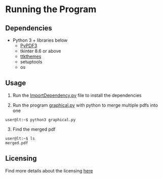 # Running the Program

## Dependencies

* Python 3 + libraries below
  * [PyPDF3][1]
  * tkinter 8.6 or above
  * [ttkthemes][3]
  * setuptools
  * os

## Usage

1. Run the [ImportDependency.py][4] file to install the dependencies

2. Run the program [graphical.py][5] with python to merge multiple pdfs into one

```console
user@lt:~$ python3 graphical.py
```

3. Find the merged pdf

```console
user@lt:~$ ls
merged.pdf
```

## Licensing

Find more details about the licensing [here][7]

[1]: https://github.com/sfneal/PyPDF3
[2]: https://github.com/TkinterEP/ttkthemes/blob/master/docs/licenses.rst
[3]: https://github.com/TkinterEP/ttkthemes
[4]: importDependency.py
[5]: graphical.py
[6]: https://github.com/sfneal/PyPDF3/blob/master/LICENSE
[7]: LICENSE.md